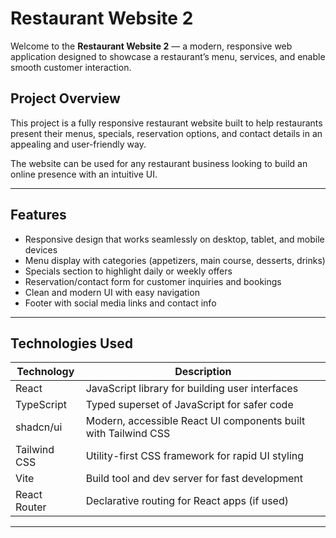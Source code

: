 # Restaurant Website 2

Welcome to the **Restaurant Website 2** — a modern, responsive web application designed to showcase a restaurant’s menu, services, and enable smooth customer interaction.


## Project Overview

This project is a fully responsive restaurant website built to help restaurants present their menus, specials, reservation options, and contact details in an appealing and user-friendly way.

The website can be used for any restaurant business looking to build an online presence with an intuitive UI.

---

## Features

- Responsive design that works seamlessly on desktop, tablet, and mobile devices  
- Menu display with categories (appetizers, main course, desserts, drinks)  
- Specials section to highlight daily or weekly offers  
- Reservation/contact form for customer inquiries and bookings  
- Clean and modern UI with easy navigation  
- Footer with social media links and contact info  

---

## Technologies Used

| Technology       | Description                                    | 
|------------------|------------------------------------------------|
| React            | JavaScript library for building user interfaces |
| TypeScript       | Typed superset of JavaScript for safer code     |
| shadcn/ui        | Modern, accessible React UI components built with Tailwind CSS | 
| Tailwind CSS     | Utility-first CSS framework for rapid UI styling |
| Vite             | Build tool and dev server for fast development  |
| React Router     | Declarative routing for React apps (if used)    |



---
